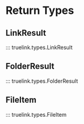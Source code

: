 # Return Types

## LinkResult

::: truelink.types.LinkResult

## FolderResult

::: truelink.types.FolderResult

## FileItem

::: truelink.types.FileItem